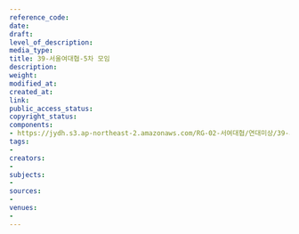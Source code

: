 ```yaml
---
reference_code: 
date: 
draft: 
level_of_description: 
media_type: 
title: 39-서울여대협-5차 모임
description: 
weight: 
modified_at: 
created_at: 
link: 
public_access_status: 
copyright_status: 
components:
- https://jydh.s3.ap-northeast-2.amazonaws.com/RG-02-서여대협/연대미상/39-서울여대협-5차+모임.pdf
tags:
- 
creators:
- 
subjects:
- 
sources:
- 
venues:
- 
---
```

